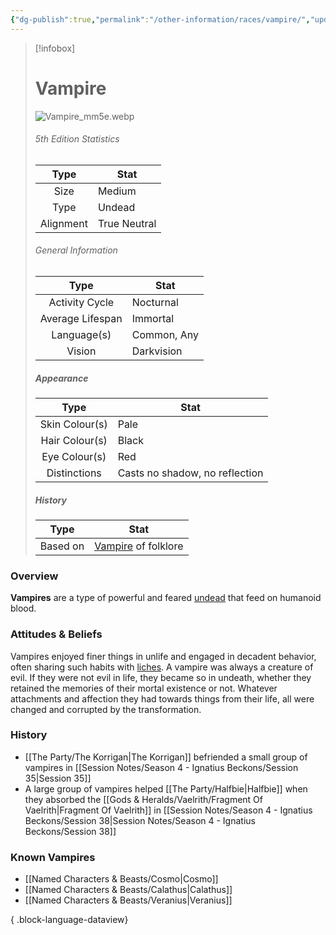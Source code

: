 ```yaml
---
{"dg-publish":true,"permalink":"/other-information/races/vampire/","updated":"2025-06-08T20:20:01.548+01:00"}
---
```



 >[!infobox]
> 
> #  Vampire
> ![Vampire_mm5e.webp](/img/user/Admin/Attachments/Vampire_mm5e.webp)
> ###### 5th Edition Statistics
> 
>  Type | Stat |
> :----: | --- |
>  Size | Medium |
>  Type | Undead |
>  Alignment | True Neutral |
>  
> ###### General Information
> Type | Stat |
>  :----: | --- |
>  Activity Cycle | Nocturnal |
>  Average Lifespan | Immortal |
>  Language(s) | Common, Any |
>  Vision | Darkvision |
>
>##### Appearance
> Type | Stat |
>  :----: | --- |
>  Skin Colour(s) | Pale |
>  Hair Colour(s) | Black |
>  Eye Colour(s) | Red |
>  Distinctions | Casts no shadow, no reflection |
>
>##### History
>Type | Stat |
>  :----: | --- |
>  Based on | [Vampire](https://en.wikipedia.org/wiki/Vampire "wikipedia:Vampire") of folklore |

### Overview
**Vampires** are a type of powerful and feared [undead](https://forgottenrealms.fandom.com/wiki/Undead "Undead") that feed on humanoid blood.

### Attitudes & Beliefs
Vampires enjoyed finer things in unlife and engaged in decadent behavior, often sharing such habits with [liches](https://forgottenrealms.fandom.com/wiki/Lich "Lich"). A vampire was always a creature of evil. If they were not evil in life, they became so in undeath, whether they retained the memories of their mortal existence or not. Whatever attachments and affection they had towards things from their life, all were changed and corrupted by the transformation.

### History
- [[The Party/The Korrigan\|The Korrigan]] befriended a small group of vampires in [[Session Notes/Season 4 - Ignatius Beckons/Session 35\|Session 35]]
- A large group of vampires helped [[The Party/Halfbie\|Halfbie]] when they absorbed the [[Gods & Heralds/Vaelrith/Fragment Of Vaelrith\|Fragment Of Vaelrith]] in [[Session Notes/Season 4 - Ignatius Beckons/Session 38\|Session Notes/Season 4 - Ignatius Beckons/Session 38]]

### Known Vampires
- [[Named Characters & Beasts/Cosmo\|Cosmo]]
- [[Named Characters & Beasts/Calathus\|Calathus]]
- [[Named Characters & Beasts/Veranius\|Veranius]]

{ .block-language-dataview}
